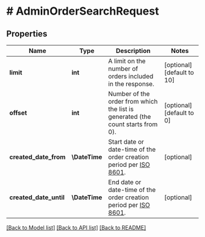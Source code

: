 # # AdminOrderSearchRequest

## Properties

Name | Type | Description | Notes
------------ | ------------- | ------------- | -------------
**limit** | **int** | A limit on the number of orders included in the response. | [optional] [default to 10]
**offset** | **int** | Number of the order from which the list is generated (the count starts from 0). | [optional] [default to 0]
**created_date_from** | **\DateTime** | Start date or date-time of the order creation period per [ISO 8601](https://en.wikipedia.org/wiki/ISO_8601). | [optional]
**created_date_until** | **\DateTime** | End date or date-time of the order creation period per [ISO 8601](https://en.wikipedia.org/wiki/ISO_8601). | [optional]

[[Back to Model list]](../../README.md#models) [[Back to API list]](../../README.md#endpoints) [[Back to README]](../../README.md)
